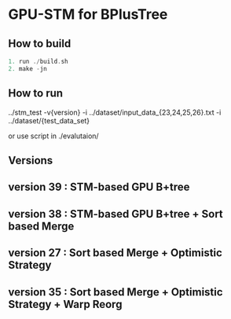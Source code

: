 # GPU-STM for BPlusTree

## How to build 
```c
1. run ./build.sh 
2. make -jn 
```
## How to run 
../stm_test -v{version} -i ../dataset/input_data_{23,24,25,26}.txt -i ../dataset/{test_data_set}

or use script in ./evalutaion/


## Versions
## version 39 : STM-based GPU B+tree 
## version 38 : STM-based GPU B+tree  + Sort based Merge
## version 27 : Sort based Merge + Optimistic Strategy
## version 35 : Sort based Merge + Optimistic Strategy + Warp Reorg

